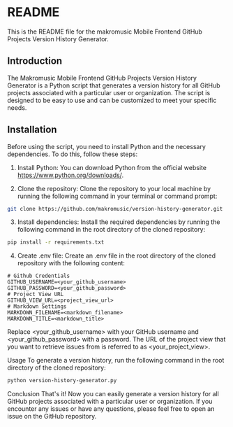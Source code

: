 # README

This is the README file for the makromusic Mobile Frontend GitHub Projects Version History Generator.

## Introduction

The Makromusic Mobile Frontend GitHub Projects Version History Generator is a Python script that generates a version history for all GitHub projects associated with a particular user or organization. The script is designed to be easy to use and can be customized to meet your specific needs.

## Installation

Before using the script, you need to install Python and the necessary dependencies. To do this, follow these steps:

1. Install Python: You can download Python from the official website https://www.python.org/downloads/.

2. Clone the repository: Clone the repository to your local machine by running the following command in your terminal or command prompt:

```bash
git clone https://github.com/makromusic/version-history-generator.git
```

3. Install dependencies: Install the required dependencies by running the following command in the root directory of the cloned repository:

```bash
pip install -r requirements.txt
```

4. Create .env file: Create an .env file in the root directory of the cloned repository with the following content:

```
# Github Credentials
GITHUB_USERNAME=<your_github_username>
GITHUB_PASSWORD=<your_github_password>
# Project View URL
GITHUB_VIEW_URL=<project_view_url>
# Markdown Settings
MARKDOWN_FILENAME=<markdown_filename>
MARKDOWN_TITLE=<markdown_title>
```

Replace <your_github_username> with your GitHub username and <your_github_password> with a password. The URL of the project view that you want to retrieve issues from is referred to as <your_project_view>.

Usage
To generate a version history, run the following command in the root directory of the cloned repository:

```bash
python version-history-generator.py
```

Conclusion
That's it! Now you can easily generate a version history for all GitHub projects associated with a particular user or organization. If you encounter any issues or have any questions, please feel free to open an issue on the GitHub repository.
